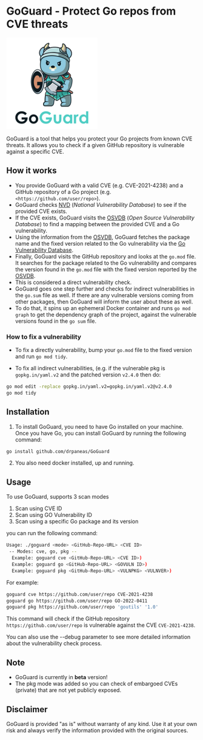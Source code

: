 # GoGuard - Protect Go repos from CVE threats

<img src="./img/GoGuard.png?sanitize=true" alt="GBGraphics" width="240">

GoGuard is a tool that helps you protect your Go projects from known CVE threats. It allows you to check if a given GitHub repository is vulnerable against a specific CVE.

## How it works

* You provide GoGuard with a valid CVE (e.g. CVE-2021-4238) and a GitHub repository of a Go project (e.g. `<https://github.com/user/repo>`).
* GoGuard checks [NVD] (*National Vulnerability Database*) to see if the provided CVE exists.
* If the CVE exists, GoGuard visits the [OSVDB] (*Open Source Vulnerability Database*) to find a mapping between the provided CVE and a Go vulnerability.
* Using the information from the [OSVDB], GoGuard fetches the package name and the fixed version related to the Go vulnerability via the [Go Vulnerability Database].
* Finally, GoGuard visits the GitHub repository and looks at the `go.mod` file. It searches for the package related to the Go vulnerability and compares the version found in the `go.mod` file with the fixed version reported by the [OSVDB].
* This is considered a direct vulnerability check.
* GoGuard goes one step further and checks for indirect vulnerabilities in the `go.sum` file as well. If there are any vulnerable versions coming from other packages, then GoGuard will inform the user about these as well.
* To do that, it spins up an ephemeral Docker container and runs `go mod graph` to get the dependency graph of the project, against the vulnerable versions found in the `go sum` file.

### How to fix a vulnerability

* To fix a directly vulnerability, bump your `go.mod` file to the fixed version and run `go mod tidy`.

* To fix all indirect vulnerabilities, (e.g. if the vulnerable pkg is `gopkg.in/yaml.v2` and the patched version `v2.4.0` then do:

```bash
go mod edit -replace gopkg.in/yaml.v2=gopkg.in/yaml.v2@v2.4.0
go mod tidy
```


## Installation

1. To install GoGuard, you need to have Go installed on your machine. Once you have Go, you can install GoGuard by running the following command:

```bash
go install github.com/drpaneas/GoGuard
```

2. You also need docker installed, up and running.

## Usage

To use GoGuard, supports 3 scan modes

1. Scan using CVE ID
2. Scan using GO Vulnerability ID
3. Scan using a specific Go package and its version

you can run the following command:

```bash
Usage: ./goguard <mode> <GitHub-Repo-URL> <CVE ID>
 -- Modes: cve, go, pkg --
  Example: goguard cve <GitHub-Repo-URL> <CVE ID>)
  Example: goguard go <GitHub-Repo-URL> <GOVULN ID>)
  Example: goguard pkg <GitHub-Repo-URL> <VULNPKG> <VULNVER>)
```

For example:

```bash
goguard cve https://github.com/user/repo CVE-2021-4238
goguard go https://github.com/user/repo GO-2022-0411
goguard pkg https://github.com/user/repo 'goutils' '1.0'
```

This command will check if the GitHub repository `https://github.com/user/repo` is vulnerable against the CVE `CVE-2021-4238`.

You can also use the --debug parameter to see more detailed information about the vulnerability check process.

## Note

* GoGuard is currently in **beta** version!
* The pkg mode was added so you can check of embargoed CVEs (private) that are not yet publicly exposed.

## Disclaimer

GoGuard is provided "as is" without warranty of any kind.
Use it at your own risk and always verify the information provided with the original sources.

[NVD]: https://nvd.nist.gov/
[OSVDB]: https://osv.dev/
[Go Vulnerability Database]: https://pkg.go.dev/vuln/